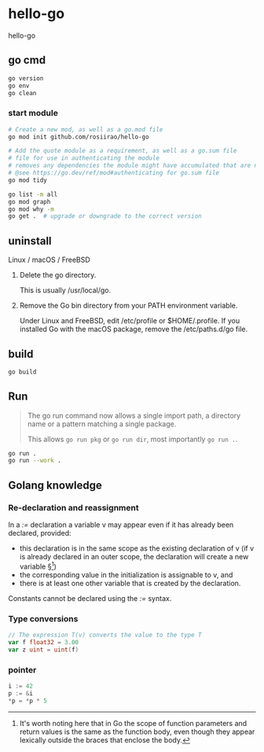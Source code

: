 # hello-go

hello-go

## go cmd

```sh
go version
go env
go clean
```

### start module

```sh
# Create a new mod, as well as a go.mod file
go mod init github.com/rosiirao/hello-go

# Add the quote module as a requirement, as well as a go.sum file
# file for use in authenticating the module
# removes any dependencies the module might have accumulated that are no longer necessary.
# @see https://go.dev/ref/mod#authenticating for go.sum file
go mod tidy 

go list -m all
go mod graph
go mod why -m
go get .  # upgrade or downgrade to the correct version
```

## uninstall

Linux / macOS / FreeBSD

1. Delete the go directory.

    This is usually /usr/local/go.

2. Remove the Go bin directory from your PATH environment variable.

    Under Linux and FreeBSD, edit /etc/profile or $HOME/.profile. If you installed Go with the macOS package, remove the /etc/paths.d/go file.

## build

```sh
go build
```

## Run

> The go run command now allows a single import path, a directory name or a pattern matching a single package.
>
> This allows `go run pkg` or `go run dir`, most importantly `go run .`.

```sh
go run .
go run --work .
```

## Golang knowledge

### Re-declaration and reassignment

In a *:=* declaration a variable v may appear even if it has already been declared, provided:

- this declaration is in the same scope as the existing declaration of v (if v is already declared in an outer scope, the declaration will create a new variable §[^1])
- the corresponding value in the initialization is assignable to v, and
- there is at least one other variable that is created by the declaration.

Constants cannot be declared using the *:=* syntax.

[^1]: It's worth noting here that in Go the scope of function parameters and return values is the same as the function body, even though they appear lexically outside the braces that enclose the body.

### Type conversions

```go
// The expression T(v) converts the value to the type T
var f float32 = 3.00
var z uint = uint(f)
```

### pointer

```go
i := 42
p := &i
*p = *p * 5
```
